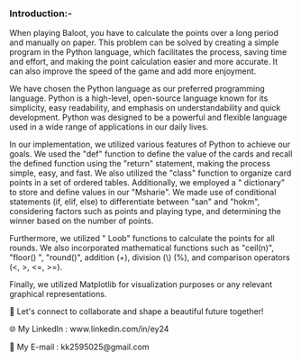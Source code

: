 ### Introduction:-
<p> When playing Baloot, you have to calculate the points over a long period and manually on paper. This problem can be solved by creating a simple program in the Python language, which facilitates the process, saving time and effort, and making the point calculation easier and more accurate. It can also improve the speed of the game and add more enjoyment.</p>

<p> We have chosen the Python language as our preferred programming language. Python is a high-level, open-source language known for its simplicity, easy readability, and emphasis on understandability and quick development. Python was designed to be a powerful and flexible language used in a wide range of applications in our daily lives. </p>

<p> In our implementation, we utilized various features of Python to achieve our goals. We used the "def" function to define the value of the cards and recall the defined function using the "return" statement, making the process simple, easy, and fast. We also utilized the "class" function to organize card points in a set of ordered tables. Additionally, we employed a " dictionary” to store and define values in our "Msharie". We made use of conditional statements (if, elif, else) to differentiate between "san" and "hokm", considering factors such as points and playing type, and determining the winner based on the number of points. </p>

<p> Furthermore, we utilized " Loob" functions to calculate the points for all rounds. We also incorporated mathematical functions such as "ceil(n)", "floor() ", "round()", addition (+), division (\) (%), and comparison operators (<, >, <=, >=). </p>

<p> Finally, we utilized Matplotlib for visualization purposes or any relevant graphical representations. </p>
<p>🚀 Let's connect to collaborate and shape a beautiful future together! </p>
<p>🌐 My LinkedIn : www.linkedin.com/in/ey24 </p>
<p>📩 My E-mail : kk2595025@gmail.com </p>
